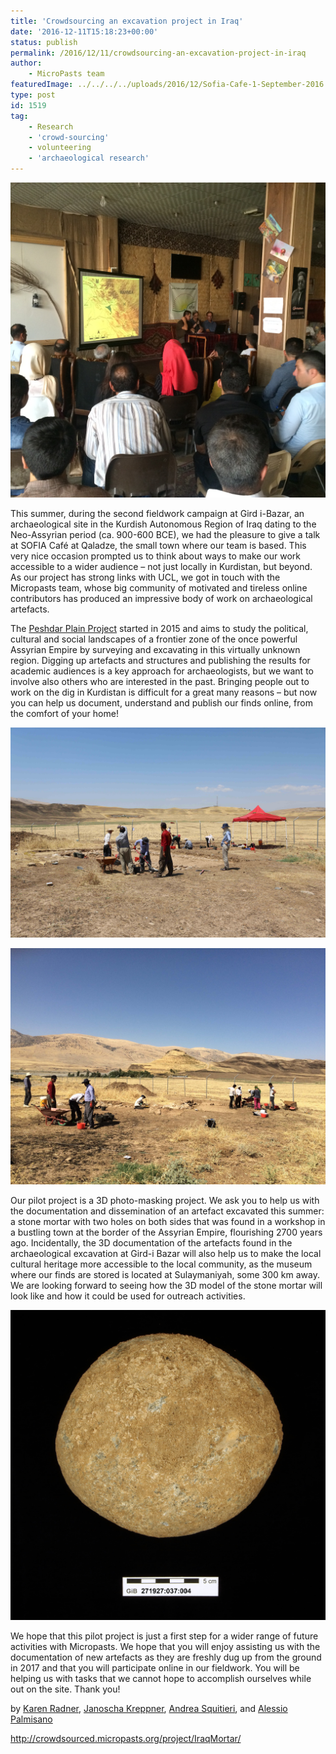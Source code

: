 ```yaml
---
title: 'Crowdsourcing an excavation project in Iraq'
date: '2016-12-11T15:18:23+00:00'
status: publish
permalink: /2016/12/11/crowdsourcing-an-excavation-project-in-iraq
author: 
    - MicroPasts team
featuredImage: ../../../../uploads/2016/12/Sofia-Cafe-1-September-2016.jpg
type: post
id: 1519
tag:
    - Research
    - 'crowd-sourcing'
    - volunteering
    - 'archaeological research'
---
```

![sofia-cafe-1-september-2016](../../../../uploads/2016/12/Sofia-Cafe-1-September-2016.jpg)

This summer, during the second fieldwork campaign at Gird i-Bazar, an archaeological site in the Kurdish Autonomous Region of Iraq dating to the Neo-Assyrian period (ca. 900-600 BCE), we had the pleasure to give a talk at SOFIA Café at Qaladze, the small town where our team is based. This very nice occasion prompted us to think about ways to make our work accessible to a wider audience – not just locally in Kurdistan, but beyond. As our project has strong links with UCL, we got in touch with the Micropasts team, whose big community of motivated and tireless online contributors has produced an impressive body of work on archaeological artefacts.

The [Peshdar Plain Project](http://www.en.ag.geschichte.uni-muenchen.de/chairs/chair_radner/research_radner/peshdar-plain-project/index.html) started in 2015 and aims to study the political, cultural and social landscapes of a frontier zone of the once powerful Assyrian Empire by surveying and excavating in this virtually unknown region. Digging up artefacts and structures and publishing the results for academic audiences is a key approach for archaeologists, but we want to involve also others who are interested in the past. Bringing people out to work on the dig in Kurdistan is difficult for a great many reasons – but now you can help us document, understand and publish our finds online, from the comfort of your home!

![0000004551](../../../../uploads/2016/12/0000004551.jpg)

![0000004470](../../../../uploads/2016/12/0000004470.jpg)

Our pilot project is a 3D photo-masking project. We ask you to help us with the documentation and dissemination of an artefact excavated this summer: a stone mortar with two holes on both sides that was found in a workshop in a bustling town at the border of the Assyrian Empire, flourishing 2700 years ago. Incidentally, the 3D documentation of the artefacts found in the archaeological excavation at Gird-i Bazar will also help us to make the local cultural heritage more accessible to the local community, as the museum where our finds are stored is located at Sulaymaniyah, some 300 km away. We are looking forward to seeing how the 3D model of the stone mortar will look like and how it could be used for outreach activities.

![0000005831](../../../../uploads/2016/12/0000005831.jpg)

We hope that this pilot project is just a first step for a wider range of future activities with Micropasts. We hope that you will enjoy assisting us with the documentation of new artefacts as they are freshly dug up from the ground in 2017 and that you will participate online in our fieldwork. You will be helping us with tasks that we cannot hope to accomplish ourselves while out on the site. Thank you!

by [Karen Radner](http://www.ag.geschichte.uni-muenchen.de/personen/mitarbeiter/radner/index.html), [Janoscha Kreppner](http://www.en.ag.geschichte.uni-muenchen.de/staff/staff/kreppner/index.html), [Andrea Squitieri](http://www.en.ag.geschichte.uni-muenchen.de/staff/staff/squitieri/index.html), and [Alessio Palmisano](http://www.ucl.ac.uk/archaeology/people/staff/palmisano)

<http://crowdsourced.micropasts.org/project/IraqMortar/>